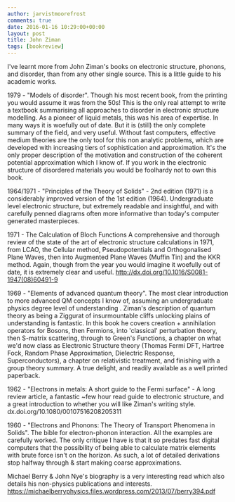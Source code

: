 ```yaml
---
author: jarvistmoorefrost
comments: true
date: 2016-01-16 10:29:00+00:00
layout: post
title: John Ziman 
tags: [bookreview]
---
```


I've learnt more from John Ziman's books on electronic structure, phonons, and
disorder, than from any other single source.
This is a little guide to his academic works.

1979 - "Models of disorder". Though his most recent book, from the printing you
would assume it was from the 50s! This is the only real attempt to write
a textbook summarising all approaches to disorder in electronic structure
modelling. As a pioneer of liquid metals, this was his area of expertise. In
many ways it is woefully out of date. But it is (still) the only complete summary
of the field, and very useful. Without fast computers, effective
medium theories are the only tool for this non analytic problems, which are
developed with increasing tiers of sophistication and approximation. It's the
only proper description of the motivation and construction of the coherent
potential approximation which I know of. If you work in the electronic
structure of disordered materials you would be foolhardy not to own this book.

1964/1971 - "Principles of the Theory of Solids" - 2nd edition (1971) is
a considerably improved version of the 1st edition (1964). 
Undergraduate level electronic structure, but extremely readable and
insightful, and with carefully penned diagrams often more
informative than today's computer generated masterpieces.

1971 - The Calculation of Bloch Functions
A comprehensive and thorough review of the state of the art of electronic structure calculations in
1971, from LCAO, the Cellular method, Pseudopotentials and Orthogonalised Plane
Waves, then into Augmented Plane Waves (Muffin Tin) and the KKR method. 
Again, though from the year you would imagine it woefully out of date, it is
extremely clear and useful. 
http://dx.doi.org/10.1016/S0081-1947(08)60491-9

1969 - "Elements of advanced quantum theory". The most clear introduction to
more advanced QM concepts I know of, assuming an undergraduate physics degree
level of understanding . Ziman's description of quantum theory as being a Ziggurat
of insurmountable cliffs unlocking plains of understanding is
fantastic.
In this book he covers creation + annihilation operators for Bosons, then
Fermions, into 'classical' perturbation theory, then S-matrix scattering,
through to Green's Functions, a chapter on what we'd now class as Electronic
Structure theory (Thomas Fermi DFT, Hartree Fock, Random Phase Approximation,
Dielectric Response, Superconductors), a chapter on relativistic treatment, and
finishing with a group theory summary. A true delight, and readily available as
a well printed paperback.

1962 - "Electrons in metals: A short guide to the Fermi surface" - A long
review article, a fantastic ~few hour read guide to electronic structure, and
a great introduction to whether you will like Ziman's writing style.
dx.doi.org/10.1080/00107516208205311

1960 - "Electrons and Phonons: The Theory of Transport Phenomena in Solids".
The bible for electron-phonon interaction. All the examples are carefully
worked. The only critique I have is that it so predates fast digital computers
that the possibility of being able to calculate matrix elements with brute
force isn't on the horizon. As such, a lot of detailed derivations stop halfway
through & start making coarse approximations.

Michael Berry & John Nye's biography is a very interesting read which also
details his non-physics publications and interests.
https://michaelberryphysics.files.wordpress.com/2013/07/berry394.pdf
